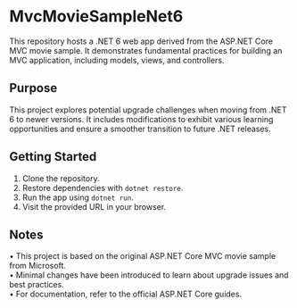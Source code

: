 # MvcMovieSampleNet6

This repository hosts a .NET 6 web app derived from the ASP.NET Core MVC movie sample. It demonstrates fundamental practices for building an MVC application, including models, views, and controllers.

## Purpose

This project explores potential upgrade challenges when moving from .NET 6 to newer versions. It includes modifications to exhibit various learning opportunities and ensure a smoother transition to future .NET releases.

## Getting Started

1. Clone the repository.
2. Restore dependencies with `dotnet restore`.
3. Run the app using `dotnet run`.
4. Visit the provided URL in your browser.

## Notes

• This project is based on the original ASP.NET Core MVC movie sample from Microsoft.  
• Minimal changes have been introduced to learn about upgrade issues and best practices.  
• For documentation, refer to the official ASP.NET Core guides.
